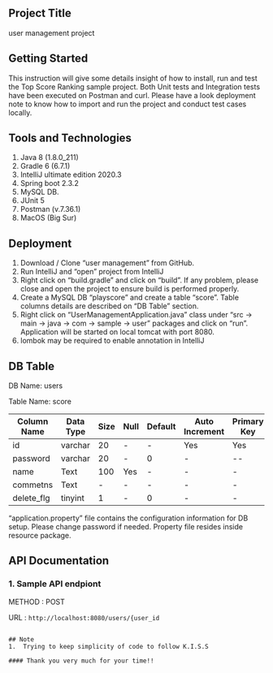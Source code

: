 ## Project Title

user management project

## Getting Started

This instruction will give some details insight of how to install, run and test the Top Score Ranking sample project. Both Unit tests and Integration tests have been executed on Postman and curl. Please have a look deployment note to know how to import and run the project and conduct test cases locally.

## Tools and Technologies

1.	Java 8 (1.8.0_211)
2.	Gradle 6 (6.7.1)
3.	IntelliJ ultimate edition 2020.3
4.	Spring  boot 2.3.2
5.	MySQL DB.
6.	JUnit 5 
7.	Postman (v.7.36.1)
8.	MacOS (Big Sur)

## Deployment

1.	Download / Clone “user management” from GitHub.
2.	Run IntelliJ and “open” project from IntelliJ
3.	Right click on “build.gradle” and click on “build”. If any problem, please close and open the project to ensure build is performed properly.
4.	Create a MySQL DB “playscore” and create a table “score”. Table columns details are described on “DB Table” section.
5.	Right click on “UserManagementApplication.java” class under “src -> main -> java -> com -> sample -> user” packages and click on “run”. Application will be started on local tomcat with port 8080.
8. lombok may be required to enable annotation in IntelliJ

## DB Table

DB Name: users

Table Name: score

| Column Name | Data Type | Size      | Null        |Default     | Auto Increment | Primary Key | Comments |
| ----------- | ----------| ----------| ----------- |----------- | -----------    | ----------- | -----------|
| id      | varchar       | 20      | -           |-           | Yes            | Yes         |  -          |
| password         | varchar       |    20     | -           |0           | -              | --          |   -         |
| name	        | Text   |100      | Yes         |-           | -              |-            | -           |
| commetns	| Text  |-        | -           |-            | -              |-            | CURRENT_DATETIME|
| delete_flg	| tinyint   |1        | -           |0| -              |-            |        -    | -             |

“application.property” file contains the configuration information for DB setup. Please change password if needed. Property file resides inside resource package.

## API Documentation

### 1.	Sample API endpiont

METHOD  :	POST

URL	    : `http://localhost:8080/users/{user_id`



```

## Note
1.	Trying to keep simplicity of code to follow K.I.S.S

#### Thank you very much for your time!!



